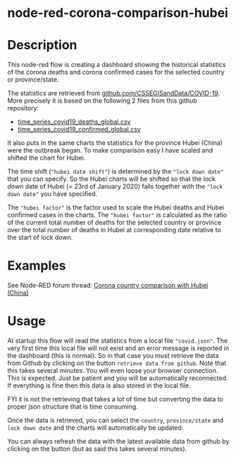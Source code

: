 node-red-corona-comparison-hubei
================================

# Description

This node-red flow is creating a dashboard showing the historical statistics of the corona deaths and corona confirmed cases for the selected country or province/state.

The statistics are retrieved from [github.com/CSSEGISandData/COVID-19](https://github.com/CSSEGISandData/COVID-19).  More precisely it is based on the following 2 files from this github repository:
 - [time_series_covid19_deaths_global.csv](https://github.com/CSSEGISandData/COVID-19/blob/master/csse_covid_19_data/csse_covid_19_time_series/time_series_covid19_deaths_global.csv)
 - [time_series_covid19_confirmed_global.csv](https://github.com/CSSEGISandData/COVID-19/blob/master/csse_covid_19_data/csse_covid_19_time_series/time_series_covid19_confirmed_global.csv)

It also puts in the same charts the statistics for the province Hubei (China) were the outbreak began.  To make comparison easy I have scaled and shifted the chart for Hubei.

The time shift (`"hubei date shift"`) is determined by the `"lock down date"` that you can specify.  So the Hubei charts will be shifted so that the lock down date of Hubei (= 23rd of January 2020) falls together with the `"lock down date"` you have specified.

The `"hubei factor"` is the factor used to scale the Hubei deaths and Hubei confirmed cases in the charts.  The `"hubei factor"` is calculated as the ratio of the current total number of deaths for the selected country or province over the total number of deaths in Hubei at corresponding date relative to the start of lock down. 

# Examples

See Node-RED forum thread: [Corona country comparison with Hubei (China)](https://discourse.nodered.org/t/flow-corona-country-comparison-with-hubei-china/23237)

# Usage
At startup this flow will read the statistics from a local file `"covid.json"`.  The very first time this local file will not exist and an error message is reported in the dashboard (this is normal).
So in that case you must retrieve the data from Github by clicking on the button `retrieve data from github`.
Note that this takes several minutes.  You will even loose your browser connection.  This is expected.  Just be patient and you will be automatically reconnected.  If everything is fine then this data is also stored in the local file.

FYI it is not the retrieving that takes a lot of time but converting the data to proper json structure that is time consuming.

Once the data is retrieved, you can select the `country`, `province/state` and `lock down date` and the charts will automatically be updated.

You can always refresh the data with the latest available data from github by clicking on the button (but as said this takes several minutes).
